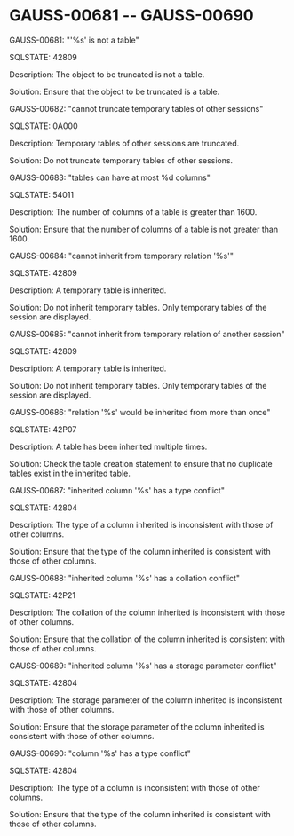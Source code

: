 # GAUSS-00681 -- GAUSS-00690<a name="EN-US_TOPIC_0302073123"></a>

GAUSS-00681: "'%s' is not a table"

SQLSTATE: 42809

Description: The object to be truncated is not a table.

Solution: Ensure that the object to be truncated is a table.

GAUSS-00682: "cannot truncate temporary tables of other sessions"

SQLSTATE: 0A000

Description: Temporary tables of other sessions are truncated.

Solution: Do not truncate temporary tables of other sessions.

GAUSS-00683: "tables can have at most %d columns"

SQLSTATE: 54011

Description: The number of columns of a table is greater than 1600.

Solution: Ensure that the number of columns of a table is not greater than 1600.

GAUSS-00684: "cannot inherit from temporary relation '%s'"

SQLSTATE: 42809

Description: A temporary table is inherited.

Solution: Do not inherit temporary tables. Only temporary tables of the session are displayed.

GAUSS-00685: "cannot inherit from temporary relation of another session"

SQLSTATE: 42809

Description: A temporary table is inherited.

Solution: Do not inherit temporary tables. Only temporary tables of the session are displayed.

GAUSS-00686: "relation '%s' would be inherited from more than once"

SQLSTATE: 42P07

Description: A table has been inherited multiple times.

Solution: Check the table creation statement to ensure that no duplicate tables exist in the inherited table.

GAUSS-00687: "inherited column '%s' has a type conflict"

SQLSTATE: 42804

Description: The type of a column inherited is inconsistent with those of other columns.

Solution: Ensure that the type of the column inherited is consistent with those of other columns.

GAUSS-00688: "inherited column '%s' has a collation conflict"

SQLSTATE: 42P21

Description: The collation of the column inherited is inconsistent with those of other columns.

Solution: Ensure that the collation of the column inherited is consistent with those of other columns.

GAUSS-00689: "inherited column '%s' has a storage parameter conflict"

SQLSTATE: 42804

Description: The storage parameter of the column inherited is inconsistent with those of other columns.

Solution: Ensure that the storage parameter of the column inherited is consistent with those of other columns.

GAUSS-00690: "column '%s' has a type conflict"

SQLSTATE: 42804

Description: The type of a column is inconsistent with those of other columns.

Solution: Ensure that the type of the column inherited is consistent with those of other columns.

